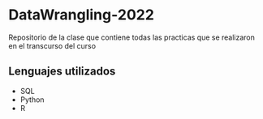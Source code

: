 # DataWrangling-2022
Repositorio de la clase que contiene todas las practicas que se realizaron en el transcurso del curso

## Lenguajes utilizados
- SQL
- Python
- R
